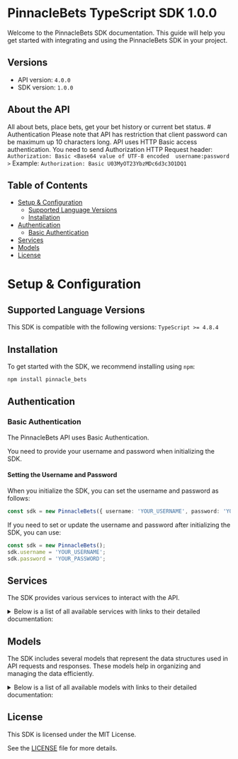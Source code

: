 # PinnacleBets TypeScript SDK 1.0.0

Welcome to the PinnacleBets SDK documentation. This guide will help you get started with integrating and using the PinnacleBets SDK in your project.

## Versions

- API version: `4.0.0`
- SDK version: `1.0.0`

## About the API

All about bets, place bets, get your bet history or current bet status. # Authentication Please note that API has restriction that client password can be maximum up 10 characters long. API uses HTTP Basic access authentication. You need to send Authorization HTTP Request header: `Authorization: Basic <Base64 value of UTF-8 encoded  username:password >` Example: `Authorization: Basic U03MyOT23YbzMDc6d3c3O1DQ1`

## Table of Contents

- [Setup & Configuration](#setup--configuration)
  - [Supported Language Versions](#supported-language-versions)
  - [Installation](#installation)
- [Authentication](#authentication)
  - [Basic Authentication](#basic-authentication)
- [Services](#services)
- [Models](#models)
- [License](#license)

# Setup & Configuration

## Supported Language Versions

This SDK is compatible with the following versions: `TypeScript >= 4.8.4`

## Installation

To get started with the SDK, we recommend installing using `npm`:

```bash
npm install pinnacle_bets
```

## Authentication

### Basic Authentication

The PinnacleBets API uses Basic Authentication.

You need to provide your username and password when initializing the SDK.

#### Setting the Username and Password

When you initialize the SDK, you can set the username and password as follows:

```ts
const sdk = new PinnacleBets({ username: 'YOUR_USERNAME', password: 'YOUR_PASSWORD' });
```

If you need to set or update the username and password after initializing the SDK, you can use:

```ts
const sdk = new PinnacleBets();
sdk.username = 'YOUR_USERNAME';
sdk.password = 'YOUR_PASSWORD';
```

## Services

The SDK provides various services to interact with the API.

<details> 
<summary>Below is a list of all available services with links to their detailed documentation:</summary>

| Name                                                                   |
| :--------------------------------------------------------------------- |
| [PlaceBetsService](documentation/services/PlaceBetsService.md)         |
| [GetBetsService](documentation/services/GetBetsService.md)             |
| [BettingStatusService](documentation/services/BettingStatusService.md) |

</details>

## Models

The SDK includes several models that represent the data structures used in API requests and responses. These models help in organizing and managing the data efficiently.

<details> 
<summary>Below is a list of all available models with links to their detailed documentation:</summary>

| Name                                                                                             | Description                                                                                                                                                                                                                                                                                                                                                                                                                                                                                                                                                                                                                                                                                                                                                                                                                                                                                                                                                                                                                                                                                                                                                                                                                                                                                                                                                                                                                                                                                                                                                                                                                                                                                                                                                                                                                                                                                                                                                                                                                                                                                                                                                                                                                                                                                                                                          |
| :----------------------------------------------------------------------------------------------- | :--------------------------------------------------------------------------------------------------------------------------------------------------------------------------------------------------------------------------------------------------------------------------------------------------------------------------------------------------------------------------------------------------------------------------------------------------------------------------------------------------------------------------------------------------------------------------------------------------------------------------------------------------------------------------------------------------------------------------------------------------------------------------------------------------------------------------------------------------------------------------------------------------------------------------------------------------------------------------------------------------------------------------------------------------------------------------------------------------------------------------------------------------------------------------------------------------------------------------------------------------------------------------------------------------------------------------------------------------------------------------------------------------------------------------------------------------------------------------------------------------------------------------------------------------------------------------------------------------------------------------------------------------------------------------------------------------------------------------------------------------------------------------------------------------------------------------------------------------------------------------------------------------------------------------------------------------------------------------------------------------------------------------------------------------------------------------------------------------------------------------------------------------------------------------------------------------------------------------------------------------------------------------------------------------------------------------------------------------- |
| [PlaceBetRequest](documentation/models/PlaceBetRequest.md)                                       | Request to place a bet.                                                                                                                                                                                                                                                                                                                                                                                                                                                                                                                                                                                                                                                                                                                                                                                                                                                                                                                                                                                                                                                                                                                                                                                                                                                                                                                                                                                                                                                                                                                                                                                                                                                                                                                                                                                                                                                                                                                                                                                                                                                                                                                                                                                                                                                                                                                              |
| [PlaceStraightBetResponse](documentation/models/PlaceStraightBetResponse.md)                     |                                                                                                                                                                                                                                                                                                                                                                                                                                                                                                                                                                                                                                                                                                                                                                                                                                                                                                                                                                                                                                                                                                                                                                                                                                                                                                                                                                                                                                                                                                                                                                                                                                                                                                                                                                                                                                                                                                                                                                                                                                                                                                                                                                                                                                                                                                                                                      |
| [PlaceParlayBetRequest](documentation/models/PlaceParlayBetRequest.md)                           | Request to place a bet                                                                                                                                                                                                                                                                                                                                                                                                                                                                                                                                                                                                                                                                                                                                                                                                                                                                                                                                                                                                                                                                                                                                                                                                                                                                                                                                                                                                                                                                                                                                                                                                                                                                                                                                                                                                                                                                                                                                                                                                                                                                                                                                                                                                                                                                                                                               |
| [PlaceParlayBetResponse](documentation/models/PlaceParlayBetResponse.md)                         |                                                                                                                                                                                                                                                                                                                                                                                                                                                                                                                                                                                                                                                                                                                                                                                                                                                                                                                                                                                                                                                                                                                                                                                                                                                                                                                                                                                                                                                                                                                                                                                                                                                                                                                                                                                                                                                                                                                                                                                                                                                                                                                                                                                                                                                                                                                                                      |
| [PlaceTeaserBetRequest](documentation/models/PlaceTeaserBetRequest.md)                           |                                                                                                                                                                                                                                                                                                                                                                                                                                                                                                                                                                                                                                                                                                                                                                                                                                                                                                                                                                                                                                                                                                                                                                                                                                                                                                                                                                                                                                                                                                                                                                                                                                                                                                                                                                                                                                                                                                                                                                                                                                                                                                                                                                                                                                                                                                                                                      |
| [PlaceTeaserBetResponse](documentation/models/PlaceTeaserBetResponse.md)                         |                                                                                                                                                                                                                                                                                                                                                                                                                                                                                                                                                                                                                                                                                                                                                                                                                                                                                                                                                                                                                                                                                                                                                                                                                                                                                                                                                                                                                                                                                                                                                                                                                                                                                                                                                                                                                                                                                                                                                                                                                                                                                                                                                                                                                                                                                                                                                      |
| [MultiBetRequestSpecialBetRequest](documentation/models/MultiBetRequestSpecialBetRequest.md)     |                                                                                                                                                                                                                                                                                                                                                                                                                                                                                                                                                                                                                                                                                                                                                                                                                                                                                                                                                                                                                                                                                                                                                                                                                                                                                                                                                                                                                                                                                                                                                                                                                                                                                                                                                                                                                                                                                                                                                                                                                                                                                                                                                                                                                                                                                                                                                      |
| [MultiBetResponseSpecialBetResponse](documentation/models/MultiBetResponseSpecialBetResponse.md) |                                                                                                                                                                                                                                                                                                                                                                                                                                                                                                                                                                                                                                                                                                                                                                                                                                                                                                                                                                                                                                                                                                                                                                                                                                                                                                                                                                                                                                                                                                                                                                                                                                                                                                                                                                                                                                                                                                                                                                                                                                                                                                                                                                                                                                                                                                                                                      |
| [GetBetsByTypeResponseV4](documentation/models/GetBetsByTypeResponseV4.md)                       |                                                                                                                                                                                                                                                                                                                                                                                                                                                                                                                                                                                                                                                                                                                                                                                                                                                                                                                                                                                                                                                                                                                                                                                                                                                                                                                                                                                                                                                                                                                                                                                                                                                                                                                                                                                                                                                                                                                                                                                                                                                                                                                                                                                                                                                                                                                                                      |
| [Betlist](documentation/models/Betlist.md)                                                       |                                                                                                                                                                                                                                                                                                                                                                                                                                                                                                                                                                                                                                                                                                                                                                                                                                                                                                                                                                                                                                                                                                                                                                                                                                                                                                                                                                                                                                                                                                                                                                                                                                                                                                                                                                                                                                                                                                                                                                                                                                                                                                                                                                                                                                                                                                                                                      |
| [BetStatuses](documentation/models/BetStatuses.md)                                               |                                                                                                                                                                                                                                                                                                                                                                                                                                                                                                                                                                                                                                                                                                                                                                                                                                                                                                                                                                                                                                                                                                                                                                                                                                                                                                                                                                                                                                                                                                                                                                                                                                                                                                                                                                                                                                                                                                                                                                                                                                                                                                                                                                                                                                                                                                                                                      |
| [SortDir](documentation/models/SortDir.md)                                                       |                                                                                                                                                                                                                                                                                                                                                                                                                                                                                                                                                                                                                                                                                                                                                                                                                                                                                                                                                                                                                                                                                                                                                                                                                                                                                                                                                                                                                                                                                                                                                                                                                                                                                                                                                                                                                                                                                                                                                                                                                                                                                                                                                                                                                                                                                                                                                      |
| [BetsGetBetsByTypeV4BetType](documentation/models/BetsGetBetsByTypeV4BetType.md)                 |                                                                                                                                                                                                                                                                                                                                                                                                                                                                                                                                                                                                                                                                                                                                                                                                                                                                                                                                                                                                                                                                                                                                                                                                                                                                                                                                                                                                                                                                                                                                                                                                                                                                                                                                                                                                                                                                                                                                                                                                                                                                                                                                                                                                                                                                                                                                                      |
| [BettingStatusResponse](documentation/models/BettingStatusResponse.md)                           |                                                                                                                                                                                                                                                                                                                                                                                                                                                                                                                                                                                                                                                                                                                                                                                                                                                                                                                                                                                                                                                                                                                                                                                                                                                                                                                                                                                                                                                                                                                                                                                                                                                                                                                                                                                                                                                                                                                                                                                                                                                                                                                                                                                                                                                                                                                                                      |
| [OddsFormat](documentation/models/OddsFormat.md)                                                 | Bet odds format. AMERICAN = American odds format, DECIMAL = Decimal (European) odds format, HONGKONG = Hong Kong odds format, INDONESIAN = Indonesian odds format, MALAY = Malaysian odds format                                                                                                                                                                                                                                                                                                                                                                                                                                                                                                                                                                                                                                                                                                                                                                                                                                                                                                                                                                                                                                                                                                                                                                                                                                                                                                                                                                                                                                                                                                                                                                                                                                                                                                                                                                                                                                                                                                                                                                                                                                                                                                                                                     |
| [PlaceBetRequestWinRiskStake](documentation/models/PlaceBetRequestWinRiskStake.md)               | Whether the stake amount is risk or win amount.                                                                                                                                                                                                                                                                                                                                                                                                                                                                                                                                                                                                                                                                                                                                                                                                                                                                                                                                                                                                                                                                                                                                                                                                                                                                                                                                                                                                                                                                                                                                                                                                                                                                                                                                                                                                                                                                                                                                                                                                                                                                                                                                                                                                                                                                                                      |
| [FillType](documentation/models/FillType.md)                                                     | NORMAL - bet will be placed on specified stake. FILLANDKILL - If the stake is over the max limit, bet will be placed on max limit, otherwise it will be placed on specified stake. FILLMAXLIMIT - bet will be places on max limit, stake amount will be ignored. Please note that maximum limits can change at any moment, which may result in risking more than anticipated. This option is replacement of isMaxStakeBet from v1/bets/place'                                                                                                                                                                                                                                                                                                                                                                                                                                                                                                                                                                                                                                                                                                                                                                                                                                                                                                                                                                                                                                                                                                                                                                                                                                                                                                                                                                                                                                                                                                                                                                                                                                                                                                                                                                                                                                                                                                        |
| [PlaceBetRequestBetType](documentation/models/PlaceBetRequestBetType.md)                         | Bet type.                                                                                                                                                                                                                                                                                                                                                                                                                                                                                                                                                                                                                                                                                                                                                                                                                                                                                                                                                                                                                                                                                                                                                                                                                                                                                                                                                                                                                                                                                                                                                                                                                                                                                                                                                                                                                                                                                                                                                                                                                                                                                                                                                                                                                                                                                                                                            |
| [Team](documentation/models/Team.md)                                                             | Team type.                                                                                                                                                                                                                                                                                                                                                                                                                                                                                                                                                                                                                                                                                                                                                                                                                                                                                                                                                                                                                                                                                                                                                                                                                                                                                                                                                                                                                                                                                                                                                                                                                                                                                                                                                                                                                                                                                                                                                                                                                                                                                                                                                                                                                                                                                                                                           |
| [PlaceBetRequestSide](documentation/models/PlaceBetRequestSide.md)                               | Side type.                                                                                                                                                                                                                                                                                                                                                                                                                                                                                                                                                                                                                                                                                                                                                                                                                                                                                                                                                                                                                                                                                                                                                                                                                                                                                                                                                                                                                                                                                                                                                                                                                                                                                                                                                                                                                                                                                                                                                                                                                                                                                                                                                                                                                                                                                                                                           |
| [PlaceStraightBetResponseStatus](documentation/models/PlaceStraightBetResponseStatus.md)         | Status of the response.                                                                                                                                                                                                                                                                                                                                                                                                                                                                                                                                                                                                                                                                                                                                                                                                                                                                                                                                                                                                                                                                                                                                                                                                                                                                                                                                                                                                                                                                                                                                                                                                                                                                                                                                                                                                                                                                                                                                                                                                                                                                                                                                                                                                                                                                                                                              |
| [PlaceStraightBetResponseErrorCode](documentation/models/PlaceStraightBetResponseErrorCode.md)   | If Status is PROCESSED_WITH_ERROR, errorCode will be in the response. ALL_BETTING_CLOSED = Betting is not allowed at this moment. This may happen during system maintenance, ALL_LIVE_BETTING_CLOSED = Live betting is not allowed at this moment. This may happen during system maintenance, ABOVE_EVENT_MAX = Bet cannot be placed because client exceeded allowed maximum of risk on a line, ABOVE_MAX_BET_AMOUNT = Stake is above allowed maximum amount, BELOW_MIN_BET_AMOUNT = Stake is below allowed minimum amount, BLOCKED_BETTING = Betting is suspended for the client, BLOCKED_CLIENT = Client is no longer active, INSUFFICIENT_FUNDS = Bet is submitted by a client with insufficient funds, INVALID_COUNTRY = Client country is not allowed for betting, INVALID_EVENT = Invalid eventid, INVALID_ODDS_FORMAT = If a bet was submitted with the odds format that is not allowed for the client, LINE_CHANGED = Bet is submitted on a line that has changed, OFFLINE_EVENT = Bet is submitted on an event that is offline or the submitted line is not offered at the moment due to points/handicap change or the submitted bet type is just not offered at the moment, PAST_CUTOFFTIME = Bet is submitted on a game after the betting cutoff time, RED_CARDS_CHANGED = Bet is submitted on a live soccer event with changed red card count, SCORE_CHANGED = Bet is submitted on a live soccer event with changed score, TIME_RESTRICTION = Bet is submitted within too short of a period from the same bet previously placed by a client, DUPLICATED_REQUEST = Request with the same uniqueRequestId was already processed. Please set the new value if you still want the request to be processed, INCOMPLETE_CUSTOMER_BETTING_PROFILE = System configuration issue, INVALID_CUSTOMER_PROFILE = System configuration issue, LIMITS_CONFIGURATION_ISSUE = System configuration issue, RESPONSIBLE_BETTING_LOSS_LIMIT_EXCEEDED = Client has reached his total loss limit, RESPONSIBLE_BETTING_RISK_LIMIT_EXCEEDED = Client has reached his total risk limit, SYSTEM_ERROR_3 = Unexpected error, LICENCE_RESTRICTION_LIVE_BETTING_BLOCKED - Live betting blocked due to licence restrictions, BETTING_SUSPENDED - Due to anomalous market circumstances bets are not currently being accepted on this line. Try again with next LineId. |
| [ParlayLegRequest](documentation/models/ParlayLegRequest.md)                                     |                                                                                                                                                                                                                                                                                                                                                                                                                                                                                                                                                                                                                                                                                                                                                                                                                                                                                                                                                                                                                                                                                                                                                                                                                                                                                                                                                                                                                                                                                                                                                                                                                                                                                                                                                                                                                                                                                                                                                                                                                                                                                                                                                                                                                                                                                                                                                      |
| [RoundRobinOptions](documentation/models/RoundRobinOptions.md)                                   |                                                                                                                                                                                                                                                                                                                                                                                                                                                                                                                                                                                                                                                                                                                                                                                                                                                                                                                                                                                                                                                                                                                                                                                                                                                                                                                                                                                                                                                                                                                                                                                                                                                                                                                                                                                                                                                                                                                                                                                                                                                                                                                                                                                                                                                                                                                                                      |
| [ParlayLegRequestLegBetType](documentation/models/ParlayLegRequestLegBetType.md)                 | Only SPREAD, MONEYLINE and TOTAL_POINTS are supported.                                                                                                                                                                                                                                                                                                                                                                                                                                                                                                                                                                                                                                                                                                                                                                                                                                                                                                                                                                                                                                                                                                                                                                                                                                                                                                                                                                                                                                                                                                                                                                                                                                                                                                                                                                                                                                                                                                                                                                                                                                                                                                                                                                                                                                                                                               |
| [ParlayLegRequestSide](documentation/models/ParlayLegRequestSide.md)                             | Chosen side type. This is needed only for TOTAL_POINTS bet type.                                                                                                                                                                                                                                                                                                                                                                                                                                                                                                                                                                                                                                                                                                                                                                                                                                                                                                                                                                                                                                                                                                                                                                                                                                                                                                                                                                                                                                                                                                                                                                                                                                                                                                                                                                                                                                                                                                                                                                                                                                                                                                                                                                                                                                                                                     |
| [PlaceParlayBetResponseStatus](documentation/models/PlaceParlayBetResponseStatus.md)             | Status of the response.                                                                                                                                                                                                                                                                                                                                                                                                                                                                                                                                                                                                                                                                                                                                                                                                                                                                                                                                                                                                                                                                                                                                                                                                                                                                                                                                                                                                                                                                                                                                                                                                                                                                                                                                                                                                                                                                                                                                                                                                                                                                                                                                                                                                                                                                                                                              |
| [PlaceParlayBetResponseErrorCode](documentation/models/PlaceParlayBetResponseErrorCode.md)       | When Status is PROCESSED_WITH_ERROR, provides a code indicating the specific problem. ABOVE_MAX_BET_AMOUNT = Stake is above allowed maximum amount, ALL_BETTING_CLOSED = Betting is not allowed at this moment, BELOW_MIN_BET_AMOUNT = Stake is below allowed minimum amount, BLOCKED_BETTING = Betting is suspended for the client, BLOCKED_CLIENT = Client is no longer active, INSUFFICIENT_FUNDS = Bet is submitted by a client with insufficient funds, INVALID_COUNTRY = Client country is not allowed for betting, INVALID_LEGS = One or more legs are invalid, INVALID_ODDS_FORMAT = If a bet was submitted with the odds format that is not allowed for the client, INVALID_ROUND_ROBIN_OPTIONS = Round robin options are invalid (i.e. does not match with number of legs), ROUND_ROBIN_DISALLOWED = Round robin is disallowed for one of the leagues, TOO_MANY_LEGS = Maximum of 10 legs can be specified, TOO_FEW_LEGS = At least 2 legs are required for Parlay, RESPONSIBLE_BETTING_LOSS_LIMIT_EXCEEDED = Client has reached his total loss limit, RESPONSIBLE_BETTING_RISK_LIMIT_EXCEEDED = Client has reached his total risk limit, INVALID_REQUEST = Request has invalid parameters, DUPLICATED_REQUEST = Request with the same uniqueRequestId was already processed. Please set the new value if you still want the request to be processed, SYSTEM_ERROR_3 = Unexpected error                                                                                                                                                                                                                                                                                                                                                                                                                                                                                                                                                                                                                                                                                                                                                                                                                                                                                                                                                    |
| [RoundRobinOptionWithOdds](documentation/models/RoundRobinOptionWithOdds.md)                     |                                                                                                                                                                                                                                                                                                                                                                                                                                                                                                                                                                                                                                                                                                                                                                                                                                                                                                                                                                                                                                                                                                                                                                                                                                                                                                                                                                                                                                                                                                                                                                                                                                                                                                                                                                                                                                                                                                                                                                                                                                                                                                                                                                                                                                                                                                                                                      |
| [ParlayLegResponse](documentation/models/ParlayLegResponse.md)                                   |                                                                                                                                                                                                                                                                                                                                                                                                                                                                                                                                                                                                                                                                                                                                                                                                                                                                                                                                                                                                                                                                                                                                                                                                                                                                                                                                                                                                                                                                                                                                                                                                                                                                                                                                                                                                                                                                                                                                                                                                                                                                                                                                                                                                                                                                                                                                                      |
| [RoundRobinOption](documentation/models/RoundRobinOption.md)                                     |                                                                                                                                                                                                                                                                                                                                                                                                                                                                                                                                                                                                                                                                                                                                                                                                                                                                                                                                                                                                                                                                                                                                                                                                                                                                                                                                                                                                                                                                                                                                                                                                                                                                                                                                                                                                                                                                                                                                                                                                                                                                                                                                                                                                                                                                                                                                                      |
| [ParlayLegResponseStatus](documentation/models/ParlayLegResponseStatus.md)                       | Status of the request.                                                                                                                                                                                                                                                                                                                                                                                                                                                                                                                                                                                                                                                                                                                                                                                                                                                                                                                                                                                                                                                                                                                                                                                                                                                                                                                                                                                                                                                                                                                                                                                                                                                                                                                                                                                                                                                                                                                                                                                                                                                                                                                                                                                                                                                                                                                               |
| [ParlayLegResponseErrorCode](documentation/models/ParlayLegResponseErrorCode.md)                 | When Status is PROCESSED_WITH_ERROR, provides a code indicating the specific problem. CANNOT_PARLAY_LIVE_GAME = The wager is placed on Live game, CORRELATED = The leg is correlated with another one, EVENT_NO_LONGER_AVAILABLE_FOR_BETTING = The event is no longer offered, EVENT_NOT_OFFERED_FOR_PARLAY = The event is not offered for parlaying, INVALID_EVENT = Live betting is not allowed at this moment, INVALID_LEG_BET_TYPE = Leg bet type is not accepted for parlaying. Accepted values are SPREAD, MONEYLINE, TOTAL_POINTS, INVALID_PARLAY_BET = The leg did not validated due to error on Parlay Bet. Check the error PlaceParlayBet response for error details, LINE_CHANGED = Bet is submitted on a line that has changed, LINE_DOES_NOT_BELONG_TO_EVENT = LineId does not match the EventId specified in the request, LISTED_PITCHERS_SELECTION_ERROR = If bet was submitted with pitcher1MustStart and/or pitcher2MustStart parameters with values that are not allowed, ODDS_NO_LONGER_OFFERED_FOR_PARLAY_1 = Due to line change odds are not offered for parlaying, ODDS_NO_LONGER_OFFERED_FOR_PARLAY_2 = Due to line change odds are not offered for parlaying, ODDS_NO_LONGER_OFFERED_FOR_PARLAY_3 = Due to line change odds are not offered for parlaying, OFFLINE_EVENT = Bet is submitted on an event that is offline or with incorrect lineId, PAST_CUTOFFTIME = Bet is submitted on a game after the betting cutoff time, SYSTEM_ERROR_1 = Unexpected error, SYSTEM_ERROR_2 = Unexpected error, SYSTEM_ERROR_3 = Unexpected error, LINE_IS_NOT_AVAILABLE = Line is not available for the specified Parlay Leg, PERIOD_IS_DISALLOWED_FOR_SAME_GAME_PARLAY = Period is not allowed to be parlayed on a same event, BETTING_SUSPENDED - Due to anomalous market circumstances bets are not currently being accepted on this line. Try again with next LineId.                                                                                                                                                                                                                                                                                                                                                                                                                                                               |
| [TeaserBetLeg](documentation/models/TeaserBetLeg.md)                                             |                                                                                                                                                                                                                                                                                                                                                                                                                                                                                                                                                                                                                                                                                                                                                                                                                                                                                                                                                                                                                                                                                                                                                                                                                                                                                                                                                                                                                                                                                                                                                                                                                                                                                                                                                                                                                                                                                                                                                                                                                                                                                                                                                                                                                                                                                                                                                      |
| [TeaserBetLegBetType](documentation/models/TeaserBetLegBetType.md)                               | Leg bet type can be SPREAD or TOTAL_POINTS                                                                                                                                                                                                                                                                                                                                                                                                                                                                                                                                                                                                                                                                                                                                                                                                                                                                                                                                                                                                                                                                                                                                                                                                                                                                                                                                                                                                                                                                                                                                                                                                                                                                                                                                                                                                                                                                                                                                                                                                                                                                                                                                                                                                                                                                                                           |
| [TeaserBetLegSide](documentation/models/TeaserBetLegSide.md)                                     | Chosen side type. This is needed only for TOTAL_POINTS bet type.                                                                                                                                                                                                                                                                                                                                                                                                                                                                                                                                                                                                                                                                                                                                                                                                                                                                                                                                                                                                                                                                                                                                                                                                                                                                                                                                                                                                                                                                                                                                                                                                                                                                                                                                                                                                                                                                                                                                                                                                                                                                                                                                                                                                                                                                                     |
| [PlaceTeaserBetResponseErrorCode](documentation/models/PlaceTeaserBetResponseErrorCode.md)       | When Status is PROCESSED_WITH_ERROR, provides a code indicating the specific problem. ABOVE_MAX_BET_AMOUNT = Bet is above the maximum allowed, ALL_BETTING_CLOSED = The wagering is disabled in the system (not related to a customer), BELOW_MIN_BET_AMOUNT = Bet is below the minimum allowed, BLOCKED_BETTING = Betting is suspended for the client, BLOCKED_CLIENT = Customer is inactive in the system, DOUBLE_HIT = The website submitted the same bet more than once, DUPLICATE_CLIENT_REFERENCE_ID = The teaser unique id and/or one of the leg unique id are the same, INCOMPLETE_CUSTOMER_BETTING_PROFILE = The customer does not exist, INSUFFICIENT_FUNDS = The risk amount is above the customer’s available balance, INVALID_COUNTRY = Current location is proscribed, INVALID_CUSTOMER_PROFILE = Either the customer does not exist OR the customer business rules are not verified, INVALID_LEGS = One or more legs are not verified, INVALID_REQUEST = Teaser request is not valid, ODDS_FORMAT_MISMATCH = Agent customer’s odds format differs from wager request odds format, TEASER_DOES_NOT_EXIST = Teaser does not exist in the system, SAME_EVENT_ONLY_REQUIRED = Legs required to be for the same game only. Specified in the Teaser Specifications, SYSTEM_ERROR_1 = System error, SYSTEM_ERROR_2 = System error, SYSTEM_ERROR_3 = System error, TOO_FEW_LEGS = Legs count is below Min Picks specified in the Teaser Specifications, TOO_MANY_LEGS = Legs count is above Max Picks specified in the Teaser Specifications, DUPLICATED_REQUEST = Request with the same uniqueRequestId was already processed. Please set the new value if you still want the request to be processed, RESPONSIBLE_BETTING_LOSS_LIMIT_EXCEEDED = Client has reached his total loss limit, RESPONSIBLE_BETTING_RISK_LIMIT_EXCEEDED = Client has reached his total risk limit                                                                                                                                                                                                                                                                                                                                                                                                                                                                  |
| [PlaceTeaserBetLegResponse](documentation/models/PlaceTeaserBetLegResponse.md)                   |                                                                                                                                                                                                                                                                                                                                                                                                                                                                                                                                                                                                                                                                                                                                                                                                                                                                                                                                                                                                                                                                                                                                                                                                                                                                                                                                                                                                                                                                                                                                                                                                                                                                                                                                                                                                                                                                                                                                                                                                                                                                                                                                                                                                                                                                                                                                                      |
| [PlaceTeaserBetLegResponseErrorCode](documentation/models/PlaceTeaserBetLegResponseErrorCode.md) | When Status is PROCESSED_WITH_ERROR, provides a code indicating the specific problem. CANNOT_TEASER_LIVE_GAME = Teaser is not allowed on a live game, CHECK_TEASER_ERROR = The teaser is invalid, check the teaser error for more details, INVALID_EVENT = The game is not found in the system, INVALID_LEG_BET = The wager is not verified, INVALID_LEG_BET_TYPE = Wager type is not “teasable”, can be either Spread or Total, LINE_CHANGED = Wager is placed on a line that has changed, LINE_DOES_NOT_BELONG_TO_EVENT = There was no game found for the wager, OFFLINE_EVENT = Either the game is offline OR there was no game found for the wager, PAST_CUTOFFTIME = Wager is placed on a game after the cutoff time, POINTS_ARE_NOT_ADJUSTED = The teaser points were not adjusted, SYSTEM_ERROR_1 = System error, SYSTEM_ERROR_2 = System error, WAGER_DATA_MISSING = Wager is denied due to insufficient information available for validation, LINE_IS_NOT_AVAILABLE = Line is not available for the specified Teaser Leg, TEASER_IS_NOT_ENABLED = Teaser is not available for the specified leg, BETTING_SUSPENDED - Due to anomalous market circumstances bets are not currently being accepted on this line. Try again with next LineId.                                                                                                                                                                                                                                                                                                                                                                                                                                                                                                                                                                                                                                                                                                                                                                                                                                                                                                                                                                                                                                                                                                  |
| [SpecialBetRequest](documentation/models/SpecialBetRequest.md)                                   |                                                                                                                                                                                                                                                                                                                                                                                                                                                                                                                                                                                                                                                                                                                                                                                                                                                                                                                                                                                                                                                                                                                                                                                                                                                                                                                                                                                                                                                                                                                                                                                                                                                                                                                                                                                                                                                                                                                                                                                                                                                                                                                                                                                                                                                                                                                                                      |
| [SpecialBetRequestWinRiskStake](documentation/models/SpecialBetRequestWinRiskStake.md)           | Whether the stake amount is risk or win amount.                                                                                                                                                                                                                                                                                                                                                                                                                                                                                                                                                                                                                                                                                                                                                                                                                                                                                                                                                                                                                                                                                                                                                                                                                                                                                                                                                                                                                                                                                                                                                                                                                                                                                                                                                                                                                                                                                                                                                                                                                                                                                                                                                                                                                                                                                                      |
| [SpecialBetResponse](documentation/models/SpecialBetResponse.md)                                 |                                                                                                                                                                                                                                                                                                                                                                                                                                                                                                                                                                                                                                                                                                                                                                                                                                                                                                                                                                                                                                                                                                                                                                                                                                                                                                                                                                                                                                                                                                                                                                                                                                                                                                                                                                                                                                                                                                                                                                                                                                                                                                                                                                                                                                                                                                                                                      |
| [SpecialBetResponseStatus](documentation/models/SpecialBetResponseStatus.md)                     | Status of the request.                                                                                                                                                                                                                                                                                                                                                                                                                                                                                                                                                                                                                                                                                                                                                                                                                                                                                                                                                                                                                                                                                                                                                                                                                                                                                                                                                                                                                                                                                                                                                                                                                                                                                                                                                                                                                                                                                                                                                                                                                                                                                                                                                                                                                                                                                                                               |
| [SpecialBetResponseErrorCode](documentation/models/SpecialBetResponseErrorCode.md)               | When Status is PROCESSED_WITH_ERROR, provides a code indicating the specific problem. ALL_BETTING_CLOSED = Betting is not allowed at this moment. This may happen during system maintenance. ABOVE_MAX_BET_AMOUNT = Stake is above allowed maximum amount, BELOW_MIN_BET_AMOUNT = Stake is below allowed minimum amount, BLOCKED_BETTING = Betting is suspended for the client, BLOCKED_CLIENT = Client is no longer active, CONTEST_NOT_FOUND = Incorrect contest id provided or contest is no longer available, DUPLICATED_REQUEST = UniqueRequestId must be unique for each bet, INCOMPLETE_CUSTOMER_BETTING_PROFILE = Customer profile could not be loaded, INSUFFICIENT_FUNDS = Bet is submitted by a client with insufficient funds, INVALID_COUNTRY = Client country is not allowed for betting, INVALID_REQUEST = Special bet request is not valid, LINE_CHANGED = Bet is submitted on a line that has changed, PAST_CUTOFFTIME = Bet is submitted on a game after the betting cutoff time, RESPONSIBLE_BETTING_LOSS_LIMIT_EXCEEDED = Self-imposed loss limit exceeded, RESPONSIBLE_BETTING_RISK_LIMIT_EXCEEDED = Self-imposed risk limit exceeded, SYSTEM_ERROR_1 = Unexpected error, SYSTEM_ERROR_2 = Unexpected error, UNIQUE_REQUEST_ID_REQUIRED = UniqueRequestId is missing, INVALID_CUSTOMER_PROFILE = System configuration issue, BETTING_SUSPENDED - Due to anomalous market circumstances bets are not currently being accepted on this line. Try again with next LineId.                                                                                                                                                                                                                                                                                                                                                                                                                                                                                                                                                                                                                                                                                                                                                                                                                                                          |
| [StraightBetV4](documentation/models/StraightBetV4.md)                                           |                                                                                                                                                                                                                                                                                                                                                                                                                                                                                                                                                                                                                                                                                                                                                                                                                                                                                                                                                                                                                                                                                                                                                                                                                                                                                                                                                                                                                                                                                                                                                                                                                                                                                                                                                                                                                                                                                                                                                                                                                                                                                                                                                                                                                                                                                                                                                      |
| [ParlayBet](documentation/models/ParlayBet.md)                                                   |                                                                                                                                                                                                                                                                                                                                                                                                                                                                                                                                                                                                                                                                                                                                                                                                                                                                                                                                                                                                                                                                                                                                                                                                                                                                                                                                                                                                                                                                                                                                                                                                                                                                                                                                                                                                                                                                                                                                                                                                                                                                                                                                                                                                                                                                                                                                                      |
| [TeaserBet](documentation/models/TeaserBet.md)                                                   |                                                                                                                                                                                                                                                                                                                                                                                                                                                                                                                                                                                                                                                                                                                                                                                                                                                                                                                                                                                                                                                                                                                                                                                                                                                                                                                                                                                                                                                                                                                                                                                                                                                                                                                                                                                                                                                                                                                                                                                                                                                                                                                                                                                                                                                                                                                                                      |
| [SpecialBet](documentation/models/SpecialBet.md)                                                 |                                                                                                                                                                                                                                                                                                                                                                                                                                                                                                                                                                                                                                                                                                                                                                                                                                                                                                                                                                                                                                                                                                                                                                                                                                                                                                                                                                                                                                                                                                                                                                                                                                                                                                                                                                                                                                                                                                                                                                                                                                                                                                                                                                                                                                                                                                                                                      |
| [ManualBet](documentation/models/ManualBet.md)                                                   |                                                                                                                                                                                                                                                                                                                                                                                                                                                                                                                                                                                                                                                                                                                                                                                                                                                                                                                                                                                                                                                                                                                                                                                                                                                                                                                                                                                                                                                                                                                                                                                                                                                                                                                                                                                                                                                                                                                                                                                                                                                                                                                                                                                                                                                                                                                                                      |
| [StraightBetV4BetStatus](documentation/models/StraightBetV4BetStatus.md)                         | Bet Status. ACCEPTED = Bet was accepted. PUSHED = Bet was pushed. CANCELLED = Bet is cancelled as per Pinnacle betting rules. LOST = The bet is settled as lose. PENDING_ACCEPTANCE = This status is reserved only for live bets. If a live bet is placed during danger zone or live delay is applied, it will be in PENDING_ACCEPTANCE , otherwise in ACCEPTED status. From this status bet can go to ACCEPTED or NOT_ACCEPTED status. REFUNDED = When an event is cancelled or when the bet is settled as push, the bet will have REFUNDED status. NOT_ACCEPTED = Bet was not accepted. Bet can be in this status only if it was previously in PENDING_ACCEPTANCE status. WON = The bet is settled as won. HALF_WON_HALF_PUSHED = The bet is settled as half won half pushed. Only for asian handicap bets. HALF_LOST_HALF_PUSHED = The bet is settled as half lost half pushed. Only for asian handicap bets.                                                                                                                                                                                                                                                                                                                                                                                                                                                                                                                                                                                                                                                                                                                                                                                                                                                                                                                                                                                                                                                                                                                                                                                                                                                                                                                                                                                                                                     |
| [StraightBetV4BetType](documentation/models/StraightBetV4BetType.md)                             | Bet type.                                                                                                                                                                                                                                                                                                                                                                                                                                                                                                                                                                                                                                                                                                                                                                                                                                                                                                                                                                                                                                                                                                                                                                                                                                                                                                                                                                                                                                                                                                                                                                                                                                                                                                                                                                                                                                                                                                                                                                                                                                                                                                                                                                                                                                                                                                                                            |
| [CancellationReason](documentation/models/CancellationReason.md)                                 | Possible keys \: _ correctTeam1Id _ correctTeam2Id _ correctListedPitcher1 _ correctListedPitcher2 _ correctSpread _ correctTotalPoints _ correctTeam1TotalPoints _ correctTeam2TotalPoints _ correctTeam1Score _ correctTeam2Score _ correctTeam1TennisSetsScore _ correctTeam2TennisSetsScore                                                                                                                                                                                                                                                                                                                                                                                                                                                                                                                                                                                                                                                                                                                                                                                                                                                                                                                                                                                                                                                                                                                                                                                                                                                                                                                                                                                                                                                                                                                                                                                                                                                                                                                                                                                                                                                                                                                                                                                                                                                      |
| [StraightBetV4Side](documentation/models/StraightBetV4Side.md)                                   | Side type.                                                                                                                                                                                                                                                                                                                                                                                                                                                                                                                                                                                                                                                                                                                                                                                                                                                                                                                                                                                                                                                                                                                                                                                                                                                                                                                                                                                                                                                                                                                                                                                                                                                                                                                                                                                                                                                                                                                                                                                                                                                                                                                                                                                                                                                                                                                                           |
| [CancellationDetailsItem](documentation/models/CancellationDetailsItem.md)                       |                                                                                                                                                                                                                                                                                                                                                                                                                                                                                                                                                                                                                                                                                                                                                                                                                                                                                                                                                                                                                                                                                                                                                                                                                                                                                                                                                                                                                                                                                                                                                                                                                                                                                                                                                                                                                                                                                                                                                                                                                                                                                                                                                                                                                                                                                                                                                      |
| [ParlayBetBetStatus](documentation/models/ParlayBetBetStatus.md)                                 | Bet Status. ACCEPTED = Bet was accepted. CANCELLED = Bet is cancelled as per Pinnacle betting rules. LOST = The bet is settled as lose. PENDING_ACCEPTANCE = This status is reserved only for live bets. If a live bet is placed during danger zone or live delay is applied, it will be in PENDING_ACCEPTANCE , otherwise in ACCEPTED status. From this status bet can go to ACCEPTED or REJECTED status. REFUNDED = When an event is cancelled or when the bet is settled as push, the bet will have REFUNDED status. NOT_ACCEPTED = Bet was not accepted. Bet can be in this status only if it was previously in PENDING_ACCEPTANCE status. WON = The bet is settled as won. PARTIAL_WON - If gross payout is greater than the stake. Only for parlays with the asian handicap legs. PARTIAL_LOST - If gross payout is less or equal to the stake. Only for parlays with the asian handicap legs.                                                                                                                                                                                                                                                                                                                                                                                                                                                                                                                                                                                                                                                                                                                                                                                                                                                                                                                                                                                                                                                                                                                                                                                                                                                                                                                                                                                                                                                 |
| [ParlayLeg](documentation/models/ParlayLeg.md)                                                   |                                                                                                                                                                                                                                                                                                                                                                                                                                                                                                                                                                                                                                                                                                                                                                                                                                                                                                                                                                                                                                                                                                                                                                                                                                                                                                                                                                                                                                                                                                                                                                                                                                                                                                                                                                                                                                                                                                                                                                                                                                                                                                                                                                                                                                                                                                                                                      |
| [ParlayLegLegBetType](documentation/models/ParlayLegLegBetType.md)                               | Parlay leg type.                                                                                                                                                                                                                                                                                                                                                                                                                                                                                                                                                                                                                                                                                                                                                                                                                                                                                                                                                                                                                                                                                                                                                                                                                                                                                                                                                                                                                                                                                                                                                                                                                                                                                                                                                                                                                                                                                                                                                                                                                                                                                                                                                                                                                                                                                                                                     |
| [ParlayLegLegBetStatus](documentation/models/ParlayLegLegBetStatus.md)                           | Parlay Leg status. CANCELLED = The leg is canceled- the stake on this leg will be transferred to the next one. In this case the leg will be ignored when calculating the winLoss. LOST = The leg is a loss or a push-lose. When Push-lose happens, the half of the stake on the leg will be pushed to the next leg, and the other half will be a lose. This can happen only when the leg is placed on a quarter points handicap. PUSHED = The leg is a push - the stake on this leg will be transferred to the next one. In this case the leg will be ignored when calculating the winLoss. REFUNDED = The leg is refunded - the stake on this leg will be transferred to the next one. In this case the leg will be ignored when calculating the winLoss. WON = The leg is a won or a push-won. When Push-won happens, the half of the stake on the leg will be pushed to the next leg, and the other half is won. This can happen only when the leg is placed on a quarter points handicap. HALF_WON_HALF_PUSHED = The bet is settled as half won half pushed. Only for asian handicap legs. HALF_LOST_HALF_PUSHED = The bet is settled as half lost half pushed. Only for asian handicap legs.                                                                                                                                                                                                                                                                                                                                                                                                                                                                                                                                                                                                                                                                                                                                                                                                                                                                                                                                                                                                                                                                                                                                                    |
| [ParlayLegSide](documentation/models/ParlayLegSide.md)                                           | Side type.                                                                                                                                                                                                                                                                                                                                                                                                                                                                                                                                                                                                                                                                                                                                                                                                                                                                                                                                                                                                                                                                                                                                                                                                                                                                                                                                                                                                                                                                                                                                                                                                                                                                                                                                                                                                                                                                                                                                                                                                                                                                                                                                                                                                                                                                                                                                           |
| [TeaserBetBetStatus](documentation/models/TeaserBetBetStatus.md)                                 | Bet Status. ACCEPTED = Bet was accepted, CANCELLED = Bet is cancelled as per Pinnacle betting rules, LOSE = The bet is settled as lose, REFUNDED = When an event is cancelled or when the bet is settled as push, the bet will have REFUNDED status, WON = The bet is settled as won                                                                                                                                                                                                                                                                                                                                                                                                                                                                                                                                                                                                                                                                                                                                                                                                                                                                                                                                                                                                                                                                                                                                                                                                                                                                                                                                                                                                                                                                                                                                                                                                                                                                                                                                                                                                                                                                                                                                                                                                                                                                 |
| [TeaserLeg](documentation/models/TeaserLeg.md)                                                   |                                                                                                                                                                                                                                                                                                                                                                                                                                                                                                                                                                                                                                                                                                                                                                                                                                                                                                                                                                                                                                                                                                                                                                                                                                                                                                                                                                                                                                                                                                                                                                                                                                                                                                                                                                                                                                                                                                                                                                                                                                                                                                                                                                                                                                                                                                                                                      |
| [TeaserLegLegBetType](documentation/models/TeaserLegLegBetType.md)                               | Teaser leg type.                                                                                                                                                                                                                                                                                                                                                                                                                                                                                                                                                                                                                                                                                                                                                                                                                                                                                                                                                                                                                                                                                                                                                                                                                                                                                                                                                                                                                                                                                                                                                                                                                                                                                                                                                                                                                                                                                                                                                                                                                                                                                                                                                                                                                                                                                                                                     |
| [TeaserLegLegBetStatus](documentation/models/TeaserLegLegBetStatus.md)                           | CANCELLED = The leg is canceled- the stake on this leg will be transferred to the next one. In this case the leg will be ignored when calculating the winLoss, LOSE = The leg is a loss or a push-lose. When Push-lose happens, the half of the stake on the leg will be pushed to the next leg, and the other half will be a lose. This can happen only when the leg is placed on a quarter points handicap, PUSHED = The leg is a push - the stake on this leg will be transferred to the next one. In this case the leg will be ignored when calculating the winLoss, REFUNDED = The leg is refunded - the stake on this leg will be transferred to the next one. In this case the leg will be ignored when calculating the winLoss, WON = The leg is a won or a push-won. When Push-won happens, the half of the stake on the leg will be pushed to the next leg, and the other half is won. This can happen only when the leg is placed on a quarter points handicap                                                                                                                                                                                                                                                                                                                                                                                                                                                                                                                                                                                                                                                                                                                                                                                                                                                                                                                                                                                                                                                                                                                                                                                                                                                                                                                                                                            |
| [TeaserLegSide](documentation/models/TeaserLegSide.md)                                           | Side type.                                                                                                                                                                                                                                                                                                                                                                                                                                                                                                                                                                                                                                                                                                                                                                                                                                                                                                                                                                                                                                                                                                                                                                                                                                                                                                                                                                                                                                                                                                                                                                                                                                                                                                                                                                                                                                                                                                                                                                                                                                                                                                                                                                                                                                                                                                                                           |
| [SpecialBetBetStatus](documentation/models/SpecialBetBetStatus.md)                               | Bet Status. ACCEPTED = Bet was accepted, CANCELLED = Bet is cancelled as per Pinnacle betting rules, LOSE = The bet is settled as lose, REFUNDED = When an event is cancelled or when the bet is settled as push, the bet will have REFUNDED status, WON = The bet is settled as won PUSHED = The bet is settled as a push.                                                                                                                                                                                                                                                                                                                                                                                                                                                                                                                                                                                                                                                                                                                                                                                                                                                                                                                                                                                                                                                                                                                                                                                                                                                                                                                                                                                                                                                                                                                                                                                                                                                                                                                                                                                                                                                                                                                                                                                                                          |
| [ManualBetBetStatus](documentation/models/ManualBetBetStatus.md)                                 | Bet Status. ACCEPTED = Bet was accepted, CANCELLED = Bet is cancelled as per Pinnacle betting rules, LOSE = The bet is settled as lose, REFUNDED = When an event is cancelled or when the bet is settled as push, the bet will have REFUNDED status, WON = The bet is settled as won                                                                                                                                                                                                                                                                                                                                                                                                                                                                                                                                                                                                                                                                                                                                                                                                                                                                                                                                                                                                                                                                                                                                                                                                                                                                                                                                                                                                                                                                                                                                                                                                                                                                                                                                                                                                                                                                                                                                                                                                                                                                 |
| [BettingStatusResponseStatus](documentation/models/BettingStatusResponseStatus.md)               | Betting status.                                                                                                                                                                                                                                                                                                                                                                                                                                                                                                                                                                                                                                                                                                                                                                                                                                                                                                                                                                                                                                                                                                                                                                                                                                                                                                                                                                                                                                                                                                                                                                                                                                                                                                                                                                                                                                                                                                                                                                                                                                                                                                                                                                                                                                                                                                                                      |

</details>

## License

This SDK is licensed under the MIT License.

See the [LICENSE](LICENSE) file for more details.

<!-- This file was generated by liblab | https://liblab.com/ -->
